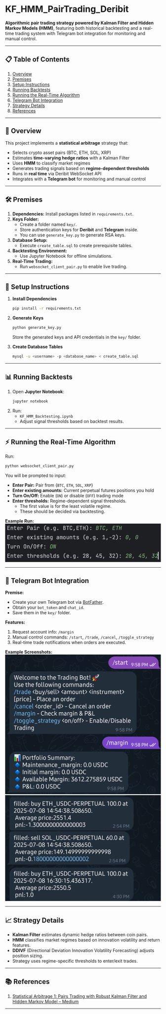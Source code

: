 # KF_HMM_PairTrading_Deribit

**Algorithmic pair trading strategy powered by Kalman Filter and Hidden Markov Models (HMM)**, featuring both historical backtesting and a real-time trading system with Telegram bot integration for monitoring and manual control.

---

## 📋 Table of Contents
1. [Overview](#overview)  
2. [Premises](#premises)  
3. [Setup Instructions](#setup-instructions)  
4. [Running Backtests](#running-backtests)  
5. [Running the Real-Time Algorithm](#running-the-real-time-algorithm)  
6. [Telegram Bot Integration](#telegram-bot-integration)  
7. [Strategy Details](#strategy-details)  
8. [References](#references)  

---

## 📌 Overview
This project implements a **statistical arbitrage** strategy that:
- Selects crypto asset pairs (BTC, ETH, SOL, XRP)  
- Estimates **time-varying hedge ratios** with a Kalman Filter  
- Uses **HMM** to classify market regimes  
- Generates trading signals based on **regime-dependent thresholds**  
- Runs in **real time** via Deribit WebSocket API  
- Integrates with a **Telegram bot** for monitoring and manual control

---

## 🛠 Premises
1. **Dependencies:** Install packages listed in `requirements.txt`.
2. **Keys Folder:**  
   - Create a folder named `key/`.  
   - Store authentication keys for **Deribit** and **Telegram** inside.  
   - You can use `generate_key.py` to generate RSA keys.
3. **Database Setup:**  
   - Execute `create_table.sql` to create prerequisite tables.
4. **Backtesting Environment:**  
   - Use Jupyter Notebook for offline simulations.
5. **Real-Time Trading:**  
   - Run `websocket_client_pair.py` to enable live trading.

---

## 🚀 Setup Instructions
1. **Install Dependencies**
   ```bash
   pip install -r requirements.txt
   ```
2. **Generate Keys**
   ```bash
   python generate_key.py
   ```
   Store the generated keys and API credentials in the `key/` folder.

3. **Create Database Tables**
   ```bash
   mysql -u <username> -p <database_name> < create_table.sql
   ```

---

## 📊 Running Backtests
1. Open **Jupyter Notebook**:
   ```bash
   jupyter notebook
   ```
2. Run:
   - `KF_HMM_Backtesting.ipynb`  
   - Adjust signal thresholds based on backtest results.

---

## ⚡ Running the Real-Time Algorithm
Run:
```bash
python websocket_client_pair.py
```
You will be prompted to input:

- **Enter Pair:** Pair from {`BTC`, `ETH`, `SOL`, `XRP`}  
- **Enter existing amounts:** Current perpetual futures positions you hold  
- **Turn On/Off:** Enable (`ON`) or disable (`OFF`) trading mode  
- **Enter thresholds:** Regime-dependent signal thresholds.  
  - The first value is for the least volatile regime.  
  - These should be decided via backtesting.

**Example Run:**  
![Pair Input Example](pictures/init_example.png)

---

## 📱 Telegram Bot Integration
**Premise:**  
- Create your own Telegram bot via [BotFather](https://core.telegram.org/bots#botfather).  
- Obtain your `bot_token` and `chat_id`.  
- Save them in the `key/` folder.

**Features:**
1. Request account info: `/margin`  
2. Manual control commands: `/start`, `/trade`, `/cancel`, `/toggle_strategy`  
3. Real-time trade notifications when orders are executed.

**Example Screenshots:**  
![Trade Notification](pictures/bot_1.png)  
![Telegram Commands](pictures/bot_2.png)  

---

## 📈 Strategy Details
- **Kalman Filter** estimates dynamic hedge ratios between coin pairs.  
- **HMM** classifies market regimes based on innovation volatility and return features.  
- **DDIVF** (Directional Deviation Innovation Volatility Forecasting) adjusts position sizing.  
- Strategy uses regime-specific thresholds to enter/exit trades.  

---

## 📚 References
1. [Statistical Arbitrage 1: Pairs Trading with Robust Kalman Filter and Hidden Markov Model – Medium](https://medium.com/@kaichong.wang/statistical-arbitrage-1-pairs-trading-with-robust-kalman-filter-and-hidden-markov-model-62d0a1a0e4ae)  

---
